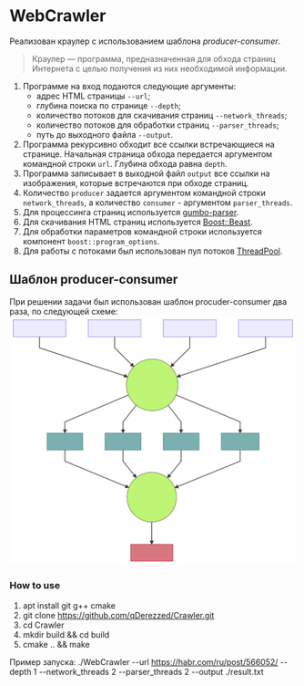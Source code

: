 #  WebCrawler

Реализован краулер с использованием шаблона *producer-consumer*.
> Краулер — программа, предназначенная для обхода страниц Интернета с целью получения из них необходимой информации.

1. Программе на вход подаются следующие аргументы:
    * адрес HTML страницы `--url`;
    * глубина поиска по странице `--depth`;
    * количество потоков для скачивания страниц `--network_threads`;
    * количество потоков для обработки страниц `--parser_threads`;
    * путь до выходного файла `--output`.
1. Программа рекурсивно обходит все ссылки встречающиеся на странице. Начальная страница обхода передается аргументом командной строки `url`. Глубина обхода равна `depth`.
1. Программа записывает в выходной файл `output` все ссылки на изображения, которые встречаются при обходе страниц.
1. Количество `producer` задается аргументом командной строки `network_threads`, а количество `consumer` - аргументом `parser_threads`.
1. Для процессинга страниц используется [gumbo-parser](https://github.com/google/gumbo-parser).
1. Для скачивания HTML страниц используется [Boost::Beast](https://github.com/boostorg/beast).
1. Для обработки параметров командной строки используется компонент `boost::program_options`.
1. Для работы с потоками был использован пул потоков [ThreadPool](https://github.com/progschj/ThreadPool).

## Шаблон producer-consumer
При решении задачи был использован шаблон procuder-consumer два раза, по следующей схеме:
![scheme](./images/scheme.svg)

### How to use

1. apt install git g++ cmake
1. git clone https://github.com/qDerezzed/Crawler.git
1. cd Crawler
1. mkdir build && cd build
1. cmake .. && make

Пример запуска:
./WebCrawler --url https://habr.com/ru/post/566052/ --depth 1 --network_threads 2 --parser_threads 2 --output ./result.txt

